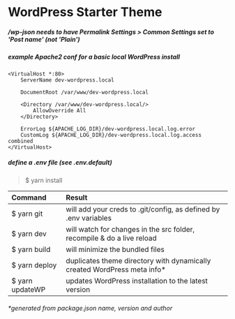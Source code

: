 # WordPress Starter Theme

##### /wp-json needs to have Permalink Settings > Common Settings set to 'Post name' (not 'Plain')

##### example Apache2 conf for a basic local WordPress install
```
<VirtualHost *:80>
    ServerName dev-wordpress.local
    
    DocumentRoot /var/www/dev-wordpress.local
    
    <Directory /var/www/dev-wordpress.local/>
        AllowOverride All
    </Directory>

    ErrorLog ${APACHE_LOG_DIR}/dev-wordpress.local.log.error
    CustomLog ${APACHE_LOG_DIR}/dev-wordpress.local.log.access combined
</VirtualHost>
```

##### define a .env file (see .env.default)
> $ yarn install

| Command         | Result                                                                      |
| :---------------| :---------------------------------------------------------------------------|
| $ yarn git      | will add your creds to .git/config, as defined by .env variables            |
| $ yarn dev      | will watch for changes in the src folder, recompile & do a live reload      |
| $ yarn build    | will minimize the bundled files                                             |
| $ yarn deploy   | duplicates theme directory with dynamically created WordPress meta info*    |
| $ yarn updateWP | updates WordPress installation to the latest version                        |

###### *generated from package.json name, version and author